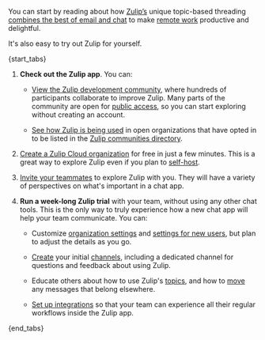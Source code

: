 You can start by reading about how [Zulip’s](/hello/) unique
topic-based threading [combines the best of email and
chat](/why-zulip/) to make [remote work](https://zulip.com/for/business/) productive
and delightful.

It's also easy to try out Zulip for yourself.

{start_tabs}

1. **Check out the Zulip app**. You can:

    - [View the Zulip development community](https://zulip.com/try-zulip/),
      where hundreds of participants collaborate to improve Zulip. Many parts of
      the community are open for [public access](/help/public-access-option), so
      you can start exploring without creating an account.

    - [See how Zulip is being used](https://zulip.com/communities/) in open
      organizations that have opted in to be listed in the [Zulip communities
      directory](/help/communities-directory).

1. [Create a Zulip Cloud organization](https://zulip.com/new/) for free in just
   a few minutes. This is a great way to explore Zulip even if you plan to
   [self-host](https://zulip.com/self-hosting/).

1. [Invite your teammates](/help/invite-users-to-join) to explore Zulip with you.
   They will have a variety of perspectives on what's important in a chat app.

1. **Run a week-long Zulip trial** with your team, without using any other chat tools. This
   is the only way to truly experience how a new chat app will help your team
   communicate. You can:

    - Customize [organization settings](/help/customize-organization-settings)
      and [settings for new users](/help/customize-settings-for-new-users), but
      plan to adjust the details as you go.

    - [Create](/help/create-channels) your initial
      [channels](/help/introduction-to-channels), including a dedicated channel for
      questions and feedback about using Zulip.

    - Educate others about how to use Zulip's [topics](/help/introduction-to-topics),
      and how to [move](/help/move-content-to-another-topic) any messages that
      belong elsewhere.

    - [Set up integrations](/help/set-up-integrations) so that your team can
      experience all their regular workflows inside the Zulip app.

{end_tabs}
